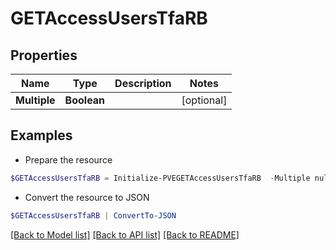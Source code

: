 # GETAccessUsersTfaRB
## Properties

Name | Type | Description | Notes
------------ | ------------- | ------------- | -------------
**Multiple** | **Boolean** |  | [optional] 

## Examples

- Prepare the resource
```powershell
$GETAccessUsersTfaRB = Initialize-PVEGETAccessUsersTfaRB  -Multiple null
```

- Convert the resource to JSON
```powershell
$GETAccessUsersTfaRB | ConvertTo-JSON
```

[[Back to Model list]](../README.md#documentation-for-models) [[Back to API list]](../README.md#documentation-for-api-endpoints) [[Back to README]](../README.md)

